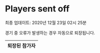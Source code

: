 # Players sent off
최종 업데이트: 2020년 12월 23일 02시 25분


경기 중 오류가 발생하는 경우 자동으로 퇴장됩니다.


| 퇴장된 참가자 |
|:---:|